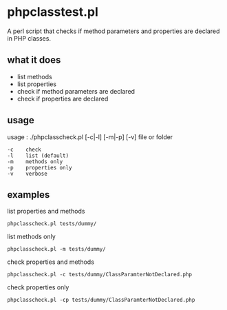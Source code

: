 phpclasstest.pl
===============

A perl script that checks if method parameters and properties are declared in PHP classes.

what it does
------------

* list methods
* list properties
* check if method parameters are declared
* check if properties are declared

usage
-----

usage : ./phpclasscheck.pl [-c|-l] [-m|-p] [-v] file or folder

    -c    check
    -l    list (default)
    -m    methods only
    -p    properties only
    -v    verbose

examples
--------

list properties and methods

    phpclasscheck.pl tests/dummy/

list methods only

    phpclasscheck.pl -m tests/dummy/

check properties and methods

    phpclasscheck.pl -c tests/dummy/ClassParamterNotDeclared.php

check properties only

    phpclasscheck.pl -cp tests/dummy/ClassParamterNotDeclared.php
